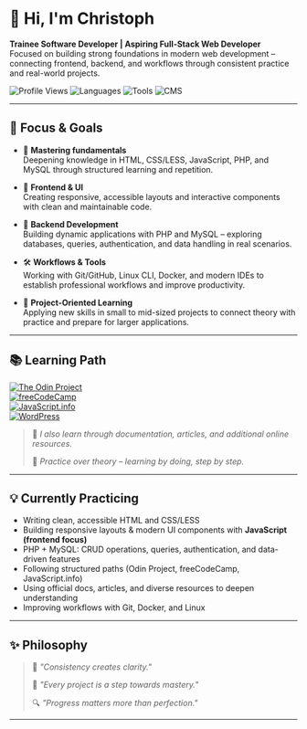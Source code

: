 # 👋 Hi, I'm Christoph

**Trainee Software Developer | Aspiring Full-Stack Web Developer**  
Focused on building strong foundations in modern web development – connecting frontend, backend, and workflows through consistent practice and real-world projects.

![Profile Views](https://komarev.com/ghpvc/?username=cwillam&color=blueviolet)
![Languages](https://img.shields.io/badge/code-HTML%20%7C%20CSS%2FLESS%20%7C%20JavaScript%20%7C%20PHP%20%7C%20MySQL-blue)
![Tools](https://img.shields.io/badge/tools-Git%2C%20GitHub%2C%20Docker%2C%20Linux%2C%20PHPStorm%2C%20VSCode-darkgrey)
![CMS](https://img.shields.io/badge/CMS-WordPress-lightgrey)


---

## 🚀 Focus & Goals

- 🧱 **Mastering fundamentals**  
  Deepening knowledge in HTML, CSS/LESS, JavaScript, PHP, and MySQL through structured learning and repetition.

- 🎨 **Frontend & UI**  
  Creating responsive, accessible layouts and interactive components with clean and maintainable code.

- 🔧 **Backend Development**  
  Building dynamic applications with PHP and MySQL – exploring databases, queries, authentication, and data handling in real scenarios.

- 🛠️ **Workflows & Tools**  
  Working with Git/GitHub, Linux CLI, Docker, and modern IDEs to establish professional workflows and improve productivity.

- 📂 **Project-Oriented Learning**  
  Applying new skills in small to mid-sized projects to connect theory with practice and prepare for larger applications.

---

## 📚 Learning Path

[![The Odin Project](https://img.shields.io/badge/The_Odin_Project-Full_Stack-1e4b7b?style=flat&logo=theodinproject&logoColor=white)](https://www.theodinproject.com)  
[![freeCodeCamp](https://img.shields.io/badge/freeCodeCamp-Full_Stack_Beta-0a0a23?style=flat&logo=freecodecamp&logoColor=white)](https://www.freecodecamp.org)  
[![JavaScript.info](https://img.shields.io/badge/JavaScript.info-Guide-f7df1e?style=flat&logo=javascript&logoColor=black)](https://javascript.info/)  
[![WordPress](https://img.shields.io/badge/WordPress-Development-21759b?style=flat&logo=wordpress&logoColor=white)](https://wordpress.org)  

> 📖 *I also learn through documentation, articles, and additional online resources.*  
>  
> 🧠 *Practice over theory – learning by doing, step by step.*  

---

## 💡 Currently Practicing

- Writing clean, accessible HTML and CSS/LESS  
- Building responsive layouts & modern UI components with **JavaScript (frontend focus)**  
- PHP + MySQL: CRUD operations, queries, authentication, and data-driven features  
- Following structured paths (Odin Project, freeCodeCamp, JavaScript.info)  
- Using official docs, articles, and diverse resources to deepen understanding  
- Improving workflows with Git, Docker, and Linux  

---

## ✨ Philosophy

> 🧩 *"Consistency creates clarity."*  
>  
> 🌱 *"Every project is a step towards mastery."*  
>  
> 🔍 *"Progress matters more than perfection."*  

---
